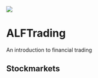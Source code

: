                           
<img src="WSJ.png">

# ALFTrading
An introduction to financial trading

## Stockmarkets
